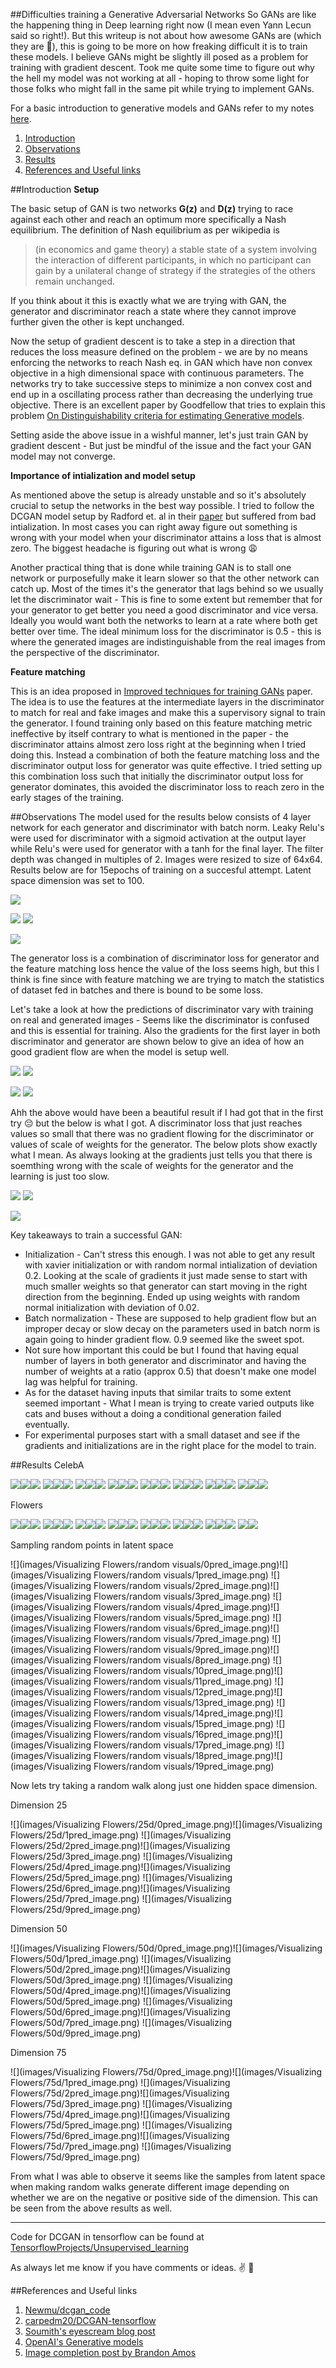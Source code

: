 ##Difficulties training a Generative Adversarial Networks 
So GANs are like the happening thing in Deep learning right now (I mean even Yann Lecun said so right!). But this writeup is not about how awesome GANs are (which they are :punch:), 
this is going to be more on how freaking difficult it is to train these models. I believe GANs might be slightly ill posed as a problem for training with gradient descent. 
Took me quite some time to figure out why the hell my model was not working at all - hoping to throw some light for those folks who might fall in the same pit while trying to implement GANs. 

For a basic introduction to generative models and GANs refer to my notes [here](https://github.com/shekkizh/neuralnetworks.thought-experiments/blob/master/Generative%20Models/README.md). 

1. [Introduction](#introduction)
2. [Observations](#observations)
3. [Results](#results)
4. [References and Useful links](#references-and-useful-links)

##Introduction
**Setup**

The basic setup of GAN is two networks **G(z)** and **D(z)** trying to race against each other and reach an optimum more specifically a Nash equilibrium. The definition of Nash equilibrium as per wikipedia is
> (in economics and game theory) a stable state of a system involving the interaction of different participants, in which no participant can gain by a unilateral change of strategy if the strategies of the others remain unchanged.

If you think about it this is exactly what we are trying with GAN, the generator and discriminator reach a state where they cannot improve further given the other is kept unchanged. 

Now the setup of gradient descent is to take a step in a direction that reduces the loss measure defined on the problem - we are by no means enforcing the networks to reach Nash eq. in GAN  which have non convex objective in a high dimensional space with continuous parameters. The networks try to take successive steps to minimize a non convex cost and end up in a oscillating process rather than decreasing the underlying true objective. There is an excellent paper by Goodfellow that tries to explain this problem [On Distinguishability criteria for estimating Generative models](https://arxiv.org/pdf/1412.6515.pdf).

Setting aside the above issue in a wishful manner, let's just train GAN by gradient descent - But just be mindful of the issue and the fact your GAN model may not converge.

**Importance of intialization and model setup**

As mentioned above the setup is already unstable and so it's absolutely crucial to setup the networks in the best way possible. I tried to follow the DCGAN model setup by Radford et. al in their [paper](https://arxiv.org/pdf/1511.06434v2.pdf) but suffered from bad intialization. In most cases you can right away figure out something is wrong with your model when your discriminator attains a loss that is almost zero. The biggest headache is figuring out what is wrong :weary:

Another practical thing that is done while training GAN is to stall one network or purposefully make it learn slower so that the other network can catch up. Most of the times it's the generator that lags behind so we usually let the discriminator wait - This is fine to some extent but remember that for your generator to get better you need a good discriminator and vice versa. Ideally you would want both the networks to learn at a rate where both get better over time. The ideal minimum loss for the discriminator is 0.5 - this is where the generated images are indistinguishable from the real images from the perspective of the discriminator.

**Feature matching**

This is an idea proposed in [Improved techniques for training GANs](https://arxiv.org/pdf/1606.03498v1.pdf) paper. The idea is to use the features at the intermediate layers in the discriminator to match for real and fake images and make this a supervisory signal to train the generator. I found training only based on this feature matching metric ineffective by itself contrary to what is mentioned in the paper - the discriminator attains almost zero loss right at the beginning when I tried doing this. Instead a combination of both the feature matching loss and the discriminator output loss for generator was quite effective. I tried setting up this combination loss such that initially the discriminator output loss for generator dominates, this avoided the discriminator loss to reach zero in the early stages of the training.

##Observations
The model used for the results below consists of 4 layer network for each generator and discriminator with batch norm. Leaky Relu's were used for discriminator with a sigmoid activation at the output layer while Relu's were used for generator with a tanh for the final layer. The filter depth was changed in multiples of 2. Images were resized to size of 64x64. Results below are for 15epochs of training on a succesful attempt. Latent space dimension was set to 100.

![](logs/discriminatorLoss.png) 

![](logs/discriminatorRealLoss.png)   ![](logs/discriminatorFakeLoss.png)

![](logs/GeneratorLoss.png)

The generator loss is a combination of discriminator loss for generator and the feature matching loss hence the value of the loss seems high, but this I think is fine since with feature matching we are trying to match the statistics of dataset fed in batches and there is bound to be some loss.

Let's take a look at how the predictions of discriminator vary with training on real and generated images - Seems like the discriminator is confused and this is essential for training. Also the gradients for the first layer in both discriminator and generator are shown below to give an idea of how an good gradient flow are when the model is setup well.

![](logs/DiscriminatorPred.png)   ![](logs/GeneratorPred.png)

![](logs/DiscriminatorFirstLayer.png)   ![](logs/GeneratorFirstLayer.png)

Ahh the above would have been a beautiful result if I had got that in the first try :pensive: but the below is what I got.
A discriminator loss that just reaches values so small that there was no gradient flowing for the discriminator or values of scale of weights for the generator. The below plots show exactly what I mean. As always looking at the gradients just tells you that there is soemthing wrong with the scale of weights for the generator and the learning is just too slow.

![](logs/DiscriminatorFirstLayerFailed.png)   ![](logs/GeneratorFirstLayerFailed.png)

![](logs/DiscriminatorPredFailed.png)

Key takeaways to train a successful GAN:
 - Initialization - Can't stress this enough. I was not able to get any result with xavier initialization or with random normal intialization of deviation 0.2. Looking at the scale of gradients it just made sense to start with much smaller weights so that generator can start moving in the right direction from the beginning. Ended up using weights with random normal initialization with deviation of 0.02.
 - Batch normalization - These are supposed to help gradient flow but an improper decay or slow decay on the parameters used in batch norm is again going to hinder gradient flow. 0.9 seemed like the sweet spot.
 - Not sure how important this could be but I found that having equal number of layers in both generator and discriminator and having the number of weights at a ratio (approx 0.5) that doesn't make one model lag was helpful for training.
 - As for the dataset having inputs that similar traits to some extent seemed important - What I mean is trying to create varied outputs like cats and buses without a doing a conditional generation failed eventually.
 - For experimental purposes start with a small dataset and see if the gradients and initializations are in the right place for the model to train.

##Results
CelebA

![](images/GAN_Faces/epoch1_sample1.png)![](images/GAN_Faces/epoch1_sample2.png)![](images/GAN_Faces/epoch1_sample3.png)
![](images/GAN_Faces/epoch2_sample1.png)![](images/GAN_Faces/epoch2_sample2.png)![](images/GAN_Faces/epoch2_sample3.png)
![](images/GAN_Faces/epoch3_sample1.png)![](images/GAN_Faces/epoch3_sample2.png)![](images/GAN_Faces/epoch3_sample3.png)
![](images/GAN_Faces/epoch6_sample1.png)![](images/GAN_Faces/epoch6_sample2.png)![](images/GAN_Faces/epoch6_sample3.png)
![](images/GAN_Faces/epoch8_sample1.png)![](images/GAN_Faces/epoch8_sample2.png)![](images/GAN_Faces/epoch8_sample3.png)
![](images/GAN_Faces/epoch10_sample1.png)![](images/GAN_Faces/epoch10_sample2.png)![](images/GAN_Faces/epoch10_sample3.png)
![](images/GAN_Faces/epoch12_sample1.png)![](images/GAN_Faces/epoch12_sample2.png)![](images/GAN_Faces/epoch12_sample3.png)
![](images/GAN_Faces/epoch15_sample1.png)![](images/GAN_Faces/epoch15_sample2.png)![](images/GAN_Faces/epoch15_sample3.png)

Flowers

![](images/GAN_Flowers/sample1.png)![](images/GAN_Flowers/sample2.png)![](images/GAN_Flowers/sample3.png)
![](images/GAN_Flowers/sample4.png)![](images/GAN_Flowers/sample5.png)![](images/GAN_Flowers/sample6.png)
![](images/GAN_Flowers/sample7.png)![](images/GAN_Flowers/sample8.png)![](images/GAN_Flowers/sample9.png)
![](images/GAN_Flowers/sample10.png)![](images/GAN_Flowers/sample11.png)![](images/GAN_Flowers/sample12.png)
![](images/GAN_Flowers/sample13.png)![](images/GAN_Flowers/sample14.png)![](images/GAN_Flowers/sample15.png)
![](images/GAN_Flowers/sample16.png)![](images/GAN_Flowers/sample17.png)![](images/GAN_Flowers/sample18.png)
![](images/GAN_Flowers/sample19.png)![](images/GAN_Flowers/sample20.png)![](images/GAN_Flowers/sample21.png)
![](images/GAN_Flowers/sample22.png)![](images/GAN_Flowers/sample23.png)

Sampling random points in latent space

![](images/Visualizing Flowers/random visuals/0pred_image.png)![](images/Visualizing Flowers/random visuals/1pred_image.png)
![](images/Visualizing Flowers/random visuals/2pred_image.png)![](images/Visualizing Flowers/random visuals/3pred_image.png)
![](images/Visualizing Flowers/random visuals/4pred_image.png)![](images/Visualizing Flowers/random visuals/5pred_image.png)
![](images/Visualizing Flowers/random visuals/6pred_image.png)![](images/Visualizing Flowers/random visuals/7pred_image.png)
![](images/Visualizing Flowers/random visuals/9pred_image.png)![](images/Visualizing Flowers/random visuals/8pred_image.png)
![](images/Visualizing Flowers/random visuals/10pred_image.png)![](images/Visualizing Flowers/random visuals/11pred_image.png)
![](images/Visualizing Flowers/random visuals/12pred_image.png)![](images/Visualizing Flowers/random visuals/13pred_image.png)
![](images/Visualizing Flowers/random visuals/14pred_image.png)![](images/Visualizing Flowers/random visuals/15pred_image.png)
![](images/Visualizing Flowers/random visuals/16pred_image.png)![](images/Visualizing Flowers/random visuals/17pred_image.png)
![](images/Visualizing Flowers/random visuals/18pred_image.png)![](images/Visualizing Flowers/random visuals/19pred_image.png)

Now lets try taking a random walk along just one hidden space dimension.

Dimension 25

![](images/Visualizing Flowers/25d/0pred_image.png)![](images/Visualizing Flowers/25d/1pred_image.png)
![](images/Visualizing Flowers/25d/2pred_image.png)![](images/Visualizing Flowers/25d/3pred_image.png)
![](images/Visualizing Flowers/25d/4pred_image.png)![](images/Visualizing Flowers/25d/5pred_image.png)
![](images/Visualizing Flowers/25d/6pred_image.png)![](images/Visualizing Flowers/25d/7pred_image.png)
![](images/Visualizing Flowers/25d/9pred_image.png)

Dimension 50

![](images/Visualizing Flowers/50d/0pred_image.png)![](images/Visualizing Flowers/50d/1pred_image.png)
![](images/Visualizing Flowers/50d/2pred_image.png)![](images/Visualizing Flowers/50d/3pred_image.png)
![](images/Visualizing Flowers/50d/4pred_image.png)![](images/Visualizing Flowers/50d/5pred_image.png)
![](images/Visualizing Flowers/50d/6pred_image.png)![](images/Visualizing Flowers/50d/7pred_image.png)
![](images/Visualizing Flowers/50d/9pred_image.png)

Dimension 75

![](images/Visualizing Flowers/75d/0pred_image.png)![](images/Visualizing Flowers/75d/1pred_image.png)
![](images/Visualizing Flowers/75d/2pred_image.png)![](images/Visualizing Flowers/75d/3pred_image.png)
![](images/Visualizing Flowers/75d/4pred_image.png)![](images/Visualizing Flowers/75d/5pred_image.png)
![](images/Visualizing Flowers/75d/6pred_image.png)![](images/Visualizing Flowers/75d/7pred_image.png)
![](images/Visualizing Flowers/75d/9pred_image.png)

From what I was able to observe it seems like the samples from latent space when making random walks generate different image depending on whether we are on the negative or positive side of the dimension. This can be seen from the above results as well.

----
Code for DCGAN in tensorflow can be found at [TensorflowProjects/Unsupervised_learning](https://github.com/shekkizh/TensorflowProjects/blob/master/Unsupervised_learning/)

As always let me know if you have comments or ideas. :v: :beers:

##References and Useful links
1. [Newmu/dcgan_code](https://github.com/Newmu/dcgan_code)
2. [carpedm20/DCGAN-tensorflow](https://github.com/carpedm20/DCGAN-tensorflow)
3. [Soumith's eyescream blog post](http://soumith.ch/eyescream/)
4. [OpenAI's Generative models](https://openai.com/blog/generative-models/)
5. [Image completion post by Brandon Amos](https://bamos.github.io/2016/08/09/deep-completion/)
